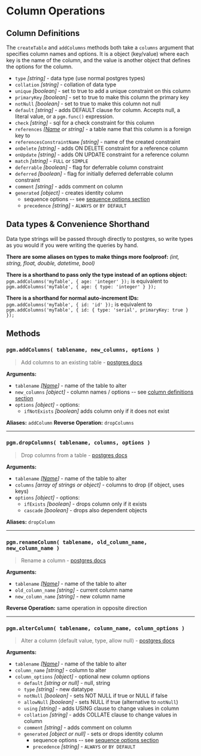 # Column Operations

## Column Definitions

The `createTable` and `addColumns` methods both take a `columns` argument that specifies column names and options. It is a object (key/value) where each key is the name of the column, and the value is another object that defines the options for the column.

- `type` _[string]_ - data type (use normal postgres types)
- `collation` _[string]_ - collation of data type
- `unique` _[boolean]_ - set to true to add a unique constraint on this column
- `primaryKey` _[boolean]_ - set to true to make this column the primary key
- `notNull` _[boolean]_ - set to true to make this column not null
- `default` _[string]_ - adds DEFAULT clause for column. Accepts null, a literal value, or a `pgm.func()` expression.
- `check` _[string]_ - sql for a check constraint for this column
- `references` _[[Name](migrations.md#type) or string]_ - a table name that this column is a foreign key to
- `referencesConstraintName` _[string]_ - name of the created constraint
- `onDelete` _[string]_ - adds ON DELETE constraint for a reference column
- `onUpdate` _[string]_ - adds ON UPDATE constraint for a reference column
- `match` _[string]_ - `FULL` or `SIMPLE`
- `deferrable` _[boolean]_ - flag for deferrable column constraint
- `deferred` _[boolean]_ - flag for initially deferred deferrable column constraint
- `comment` _[string]_ - adds comment on column
- `generated` _[object]_ - creates identity column
  - sequence options -- see [sequence options section](sequences.md#sequence-options)
  - `precedence` _[string]_ - `ALWAYS` or `BY DEFAULT`

## Data types & Convenience Shorthand

Data type strings will be passed through directly to postgres, so write types as you would if you were writing the queries by hand.

**There are some aliases on types to make things more foolproof:**
_(int, string, float, double, datetime, bool)_

**There is a shorthand to pass only the type instead of an options object:**
`pgm.addColumns('myTable', { age: 'integer' });`
is equivalent to
`pgm.addColumns('myTable', { age: { type: 'integer' } });`

**There is a shorthand for normal auto-increment IDs:**
`pgm.addColumns('myTable', { id: 'id' });`
is equivalent to
`pgm.addColumns('myTable', { id: { type: 'serial', primaryKey: true } });`

## Methods

### `pgm.addColumns( tablename, new_columns, options )`

> Add columns to an existing table - [postgres docs](http://www.postgresql.org/docs/current/static/sql-altertable.html)

**Arguments:**

- `tablename` _[[Name](migrations.md#type)]_ - name of the table to alter
- `new_columns` _[object]_ - column names / options -- see [column definitions section](#column-definitions)
- `options` _[object]_ - options:
  - `ifNotExists` _[boolean]_ adds column only if it does not exist

**Aliases:** `addColumn`
**Reverse Operation:** `dropColumns`

---

### `pgm.dropColumns( tablename, columns, options )`

> Drop columns from a table - [postgres docs](http://www.postgresql.org/docs/current/static/sql-altertable.html)

**Arguments:**

- `tablename` _[[Name](migrations.md#type)]_ - name of the table to alter
- `columns` _[array of strings or object]_ - columns to drop (if object, uses keys)
- `options` _[object]_ - options:
  - `ifExists` _[boolean]_ - drops column only if it exists
  - `cascade` _[boolean]_ - drops also dependent objects

**Aliases:** `dropColumn`

---

### `pgm.renameColumn( tablename, old_column_name, new_column_name )`

> Rename a column - [postgres docs](http://www.postgresql.org/docs/current/static/sql-altertable.html)

**Arguments:**

- `tablename` _[[Name](migrations.md#type)]_ - name of the table to alter
- `old_column_name` _[string]_ - current column name
- `new_column_name` _[string]_ - new column name

**Reverse Operation:** same operation in opposite direction

---

### `pgm.alterColumn( tablename, column_name, column_options )`

> Alter a column (default value, type, allow null) - [postgres docs](http://www.postgresql.org/docs/current/static/sql-altertable.html)

**Arguments:**

- `tablename` _[[Name](migrations.md#type)]_ - name of the table to alter
- `column_name` _[string]_ - column to alter
- `column_options` _[object]_ - optional new column options
  - `default` _[string or null]_ - null, string
  - `type` _[string]_ - new datatype
  - `notNull` _[boolean]_ - sets NOT NULL if true or NULL if false
  - `allowNull` _[boolean]_ - sets NULL if true (alternative to `notNull`)
  - `using` _[string]_ - adds USING clause to change values in column
  - `collation` _[string]_ - adds COLLATE clause to change values in column
  - `comment` _[string]_ - adds comment on column
  - `generated` _[object or null]_ - sets or drops identity column
    - sequence options -- see [sequence options section](sequences.md#sequence-options)
    - `precedence` _[string]_ - `ALWAYS` or `BY DEFAULT`
